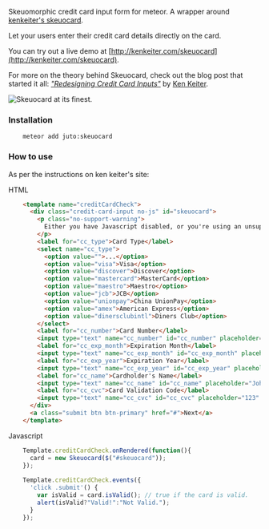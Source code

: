 Skeuomorphic credit card input form for meteor. A wrapper around [kenkeiter's skeuocard](https://github.com/kenkeiter/skeuocard/).

Let your users enter their credit card details directly on the card.
 
You can try out a live demo at [http://kenkeiter.com/skeuocard](http://kenkeiter.com/skeuocard).

For more on the theory behind Skeuocard, check out the blog post that started it all: [_"Redesigning Credit Card Inputs"_](http://kenkeiter.com/2013/07/21/redesigning-credit-card-inputs/) by [Ken Keiter](http://kenkeiter.com/).

![Skeuocard at its finest.](https://raw.github.com/kenkeiter/skeuocard/master/screenshot.png)

### Installation ###

```
    meteor add juto:skeuocard
```

### How to use ###

As per the instructions on ken keiter's site:

HTML

```html
    <template name="creditCardCheck">
      <div class="credit-card-input no-js" id="skeuocard">
        <p class="no-support-warning">
          Either you have Javascript disabled, or you're using an unsupported browser, amigo! That's why you're seeing this old-school credit card input form instead of a fancy new Skeuocard. On the other hand, at least you know it gracefully degrades...
        </p>
        <label for="cc_type">Card Type</label>
        <select name="cc_type">
          <option value="">...</option>
          <option value="visa">Visa</option>
          <option value="discover">Discover</option>
          <option value="mastercard">MasterCard</option>
          <option value="maestro">Maestro</option>
          <option value="jcb">JCB</option>
          <option value="unionpay">China UnionPay</option>
          <option value="amex">American Express</option>
          <option value="dinersclubintl">Diners Club</option>
        </select>
        <label for="cc_number">Card Number</label>
        <input type="text" name="cc_number" id="cc_number" placeholder="XXXX XXXX XXXX XXXX" maxlength="19" size="19">
        <label for="cc_exp_month">Expiration Month</label>
        <input type="text" name="cc_exp_month" id="cc_exp_month" placeholder="00">
        <label for="cc_exp_year">Expiration Year</label>
        <input type="text" name="cc_exp_year" id="cc_exp_year" placeholder="00">
        <label for="cc_name">Cardholder's Name</label>
        <input type="text" name="cc_name" id="cc_name" placeholder="John Doe">
        <label for="cc_cvc">Card Validation Code</label>
        <input type="text" name="cc_cvc" id="cc_cvc" placeholder="123" maxlength="3" size="3">
      </div>
      <a class="submit btn btn-primary" href="#">Next</a>
    </template>
```

Javascript

```js
    Template.creditCardCheck.onRendered(function(){
      card = new Skeuocard($("#skeuocard"));
    });
    
    Template.creditCardCheck.events({
      'click .submit'() {
        var isValid = card.isValid(); // true if the card is valid.
        alert(isValid?"Valid!":"Not Valid.");
      }
    });
```